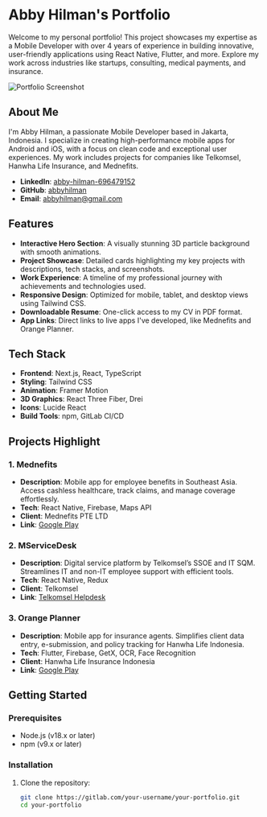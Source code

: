 # Abby Hilman's Portfolio

Welcome to my personal portfolio! This project showcases my expertise as a Mobile Developer with over 4 years of experience in building innovative, user-friendly applications using React Native, Flutter, and more. Explore my work across industries like startups, consulting, medical payments, and insurance.

![Portfolio Screenshot](public/assets/screenshots/portfolio-hero.png)

## About Me

I'm Abby Hilman, a passionate Mobile Developer based in Jakarta, Indonesia. I specialize in creating high-performance mobile apps for Android and iOS, with a focus on clean code and exceptional user experiences. My work includes projects for companies like Telkomsel, Hanwha Life Insurance, and Mednefits.

- **LinkedIn**: [abby-hilman-696479152](https://www.linkedin.com/in/abby-hilman-696479152/)
- **GitHub**: [abbyhilman](https://github.com/abbyhilman)
- **Email**: abbyhilman@gmail.com

## Features

- **Interactive Hero Section**: A visually stunning 3D particle background with smooth animations.
- **Project Showcase**: Detailed cards highlighting my key projects with descriptions, tech stacks, and screenshots.
- **Work Experience**: A timeline of my professional journey with achievements and technologies used.
- **Responsive Design**: Optimized for mobile, tablet, and desktop views using Tailwind CSS.
- **Downloadable Resume**: One-click access to my CV in PDF format.
- **App Links**: Direct links to live apps I've developed, like Mednefits and Orange Planner.

## Tech Stack

- **Frontend**: Next.js, React, TypeScript
- **Styling**: Tailwind CSS
- **Animation**: Framer Motion
- **3D Graphics**: React Three Fiber, Drei
- **Icons**: Lucide React
- **Build Tools**: npm, GitLab CI/CD

## Projects Highlight

### 1. Mednefits
- **Description**: Mobile app for employee benefits in Southeast Asia. Access cashless healthcare, track claims, and manage coverage effortlessly.
- **Tech**: React Native, Firebase, Maps API
- **Client**: Mednefits PTE LTD
- **Link**: [Google Play](https://play.google.com/store/apps/details?id=com.sg.medicloud&hl=en)

### 2. MServiceDesk
- **Description**: Digital service platform by Telkomsel’s SSOE and IT SQM. Streamlines IT and non-IT employee support with efficient tools.
- **Tech**: React Native, Redux
- **Client**: Telkomsel
- **Link**: [Telkomsel Helpdesk](https://m.helpdesk-web.telkomsel.co.id/landingpage/)

### 3. Orange Planner
- **Description**: Mobile app for insurance agents. Simplifies client data entry, e-submission, and policy tracking for Hanwha Life Indonesia.
- **Tech**: Flutter, Firebase, GetX, OCR, Face Recognition
- **Client**: Hanwha Life Insurance Indonesia
- **Link**: [Google Play](https://play.google.com/store/apps/details?id=co.id.hanwhalife.agencymobile&hl=es_US)

## Getting Started

### Prerequisites
- Node.js (v18.x or later)
- npm (v9.x or later)

### Installation
1. Clone the repository:
   ```bash
   git clone https://gitlab.com/your-username/your-portfolio.git
   cd your-portfolio
